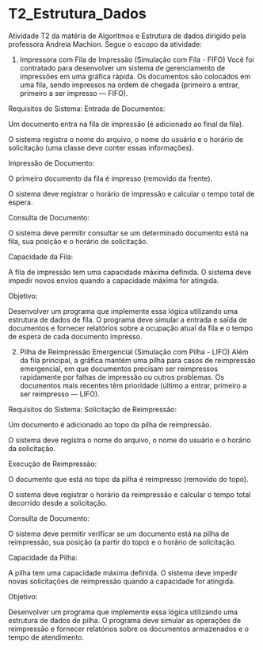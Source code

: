 # T2_Estrutura_Dados

Atividade T2 da matéria de Algoritmos e Estrutura de dados dirigido pela professora Andreia Machion.
Segue o escopo da atividade:
1) Impressora com Fila de Impressão (Simulação com Fila - FIFO)
Você foi contratado para desenvolver um sistema de gerenciamento de impressões em uma gráfica rápida. Os documentos são colocados em uma fila, sendo impressos na ordem de chegada (primeiro a entrar, primeiro a ser impresso — FIFO).

Requisitos do Sistema:
Entrada de Documentos:

Um documento entra na fila de impressão (é adicionado ao final da fila).

O sistema registra o nome do arquivo, o nome do usuário e o horário de solicitação (uma classe deve conter essas informações).

Impressão de Documento:

O primeiro documento da fila é impresso (removido da frente).

O sistema deve registrar o horário de impressão e calcular o tempo total de espera.

Consulta de Documento:

O sistema deve permitir consultar se um determinado documento está na fila, sua posição e o horário de solicitação.

Capacidade da Fila:

A fila de impressão tem uma capacidade máxima definida. O sistema deve impedir novos envios quando a capacidade máxima for atingida.

Objetivo:

Desenvolver um programa que implemente essa lógica utilizando uma estrutura de dados de fila. O programa deve simular a entrada e saída de documentos e fornecer relatórios sobre a ocupação atual da fila e o tempo de espera de cada documento impresso.

2) Pilha de Reimpressão Emergencial (Simulação com Pilha - LIFO)
Além da fila principal, a gráfica mantém uma pilha para casos de reimpressão emergencial, em que documentos precisam ser reimpressos rapidamente por falhas de impressão ou outros problemas. Os documentos mais recentes têm prioridade (último a entrar, primeiro a ser reimpresso — LIFO).

Requisitos do Sistema:
Solicitação de Reimpressão:

Um documento é adicionado ao topo da pilha de reimpressão.

O sistema deve registra o nome do arquivo, o nome do usuário e o horário da solicitação.

Execução de Reimpressão:

O documento que está no topo da pilha é reimpresso (removido do topo).

O sistema deve registrar o horário da reimpressão e calcular o tempo total decorrido desde a solicitação.

Consulta de Documento:

O sistema deve permitir verificar se um documento está na pilha de reimpressão, sua posição (a partir do topo) e o horário de solicitação.

Capacidade da Pilha:

A pilha tem uma capacidade máxima definida. O sistema deve impedir novas solicitações de reimpressão quando a capacidade for atingida.

Objetivo:

Desenvolver um programa que implemente essa lógica utilizando uma estrutura de dados de pilha. O programa deve simular as operações de reimpressão e fornecer relatórios sobre os documentos armazenados e o tempo de atendimento.
